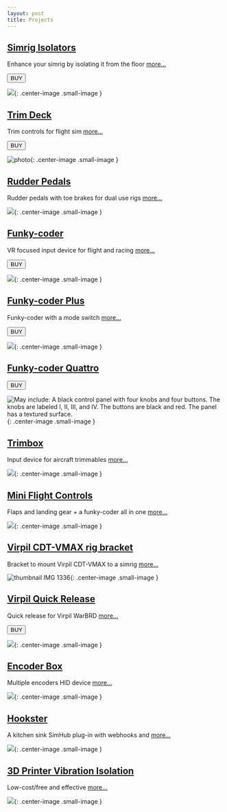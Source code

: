 ```yaml
---
layout: post
title: Projects
---
```


## [Simrig Isolators](/projects/simrig-isolators)

Enhance your simrig by isolating it from the floor [more...](/projects/simrig-isolators)

<a href="https://s16nengineering.etsy.com/listing/1844212953/simrig-vibration-isolators"><button>BUY</button></a>

![](assets/isolators/1.JPG){: .center-image .small-image }

## [Trim Deck](/projects/trim-deck)

Trim controls for flight sim [more...](/projects/trim-deck)

<a href="https://www.etsy.com/listing/4315608606/trim-deck"><button>BUY</button></a>

![photo](assets/trim-deck/photo.png){: .center-image .small-image }

## [Rudder Pedals](/projects/rudder-pedals)

Rudder pedals with toe brakes for dual use rigs [more...](/projects/rudder-pedals)

![](assets/image-20250528211825527.png){: .center-image .small-image }

## [Funky-coder](/projects/funky-coder)

VR focused input device for flight and racing [more...](/projects/funky-coder)

<a href="https://s16nengineering.etsy.com/listing/1836479954/flightracing-sim-dual-encoder"><button>BUY</button></a>

![](assets/fc/fc1.png){: .center-image .small-image }

## [Funky-coder Plus](/projects/funky-coder-plus)

Funky-coder with a mode switch [more...](/projects/funky-coder-plus)

<a href="https://s16nengineering.etsy.com/listing/1880999431/flightracing-sim-twin-dual-encoders"><button>BUY</button></a>

![](assets/fc/fc-plus.jpg){: .center-image .small-image }



## [Funky-coder Quattro](projects/funky-coder-quattro)

<a href="https://s16nengineering.etsy.com/listing/4302300030"><button>BUY</button></a>

![May include: A black control panel with four knobs and four buttons. The knobs are labeled I, II, III, and IV. The buttons are black and red. The panel has a textured surface.](https://i.etsystatic.com/56550814/r/il/0918cd/6846689010/il_1140xN.6846689010_60pt.jpg){: .center-image .small-image }



## [Trimbox](/projects/funky-coder)

Input device for aircraft trimmables [more...](/projects/trimbox)

![](assets/trimbox/1.png){: .center-image .small-image }

## [Mini Flight Controls](/projects/mini-flight-controls)

Flaps and landing gear + a funky-coder all in one [more...](/projects/mini-flight-controls)

![](assets/fc/fc2.jpg){: .center-image .small-image }

## [Virpil CDT-VMAX rig bracket](/projects/virpil-cdt-vmax-bracket)

Bracket to mount Virpil CDT-VMAX to a simrig  [more...](/projects/virpil-cdt-vmax-bracket)

![thumbnail IMG 1336](assets/vmax/thumbnail_IMG_1336.jpg){: .center-image .small-image }

## [Virpil Quick Release](/projects/warbrd-qr)

Quick release for Virpil WarBRD [more...](/projects/warbrd-qr)

<a href="https://s16nengineering.etsy.com/listing/1870347602/flightstick-quick-release-for-virpil"><button>BUY</button></a>

![](assets/wbqr/wbqr1.jpg){: .center-image .small-image }

## [Encoder Box](/projects/encoder-box)

Multiple encoders HID device [more...](/projects/encoder-box)

![](assets/eb/eb1.jpg){: .center-image .small-image }

## [Hookster](https://github.com/stuart11n/Hookster)

A kitchen sink SimHub plug-in with webhooks and [more...](https://github.com/stuart11n/Hookster)

![](assets/misc/hookster.png){: .center-image .small-image }


## [3D Printer Vibration Isolation](/projects/3d-printer-balls)

Low-cost/free and effective [more...](/projects/3d-printer-balls)

![](assets/misc/3d-printer-balls.jpg){: .center-image .small-image }

